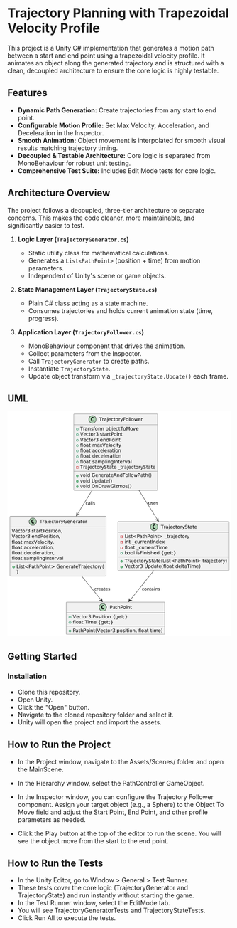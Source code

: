 
# Trajectory Planning with Trapezoidal Velocity Profile
This project is a Unity C# implementation that generates a motion path between a start and end point using a trapezoidal velocity profile. It animates an object along the generated trajectory and is structured with a clean, decoupled architecture to ensure the core logic is highly testable.

## Features
- **Dynamic Path Generation:** Create trajectories from any start to end point.
- **Configurable Motion Profile:** Set Max Velocity, Acceleration, and Deceleration in the Inspector.
- **Smooth Animation:** Object movement is interpolated for smooth visual results matching trajectory timing.
- **Decoupled & Testable Architecture:** Core logic is separated from MonoBehaviour for robust unit testing.
- **Comprehensive Test Suite:** Includes Edit Mode tests for core logic.



## Architecture Overview
The project follows a decoupled, three-tier architecture to separate concerns. This makes the code cleaner, more maintainable, and significantly easier to test.

1. **Logic Layer (`TrajectoryGenerator.cs`)**
   - Static utility class for mathematical calculations.
   - Generates a `List<PathPoint>` (position + time) from motion parameters.
   - Independent of Unity's scene or game objects.

2. **State Management Layer (`TrajectoryState.cs`)**
   - Plain C# class acting as a state machine.
   - Consumes trajectories and holds current animation state (time, progress).

3. **Application Layer (`TrajectoryFollower.cs`)**
   - MonoBehaviour component that drives the animation.
   - Collect parameters from the Inspector.
   - Call `TrajectoryGenerator` to create paths.
   - Instantiate `TrajectoryState`.
   - Update object transform via `_trajectoryState.Update()` each frame.

## UML

![Alt text](uml.png?raw=true "uml")
## Getting Started

### Installation
- Clone this repository.
- Open Unity.
- Click the "Open" button.
- Navigate to the cloned repository folder and select it.
- Unity will open the project and import the assets.

## How to Run the Project
- In the Project window, navigate to the Assets/Scenes/ folder and open the MainScene.

- In the Hierarchy window, select the PathController GameObject.

- In the Inspector window, you can configure the Trajectory Follower component. Assign your target object (e.g., a Sphere) to the Object To Move field and adjust the Start Point, End Point, and other profile parameters as needed.

- Click the Play button at the top of the editor to run the scene. You will see the object move from the start to the end point.

## How to Run the Tests

- In the Unity Editor, go to Window > General > Test Runner.
- These tests cover the core logic (TrajectoryGenerator and TrajectoryState) and run instantly without starting the game.
- In the Test Runner window, select the EditMode tab.
- You will see TrajectoryGeneratorTests and TrajectoryStateTests.
- Click Run All to execute the tests.
